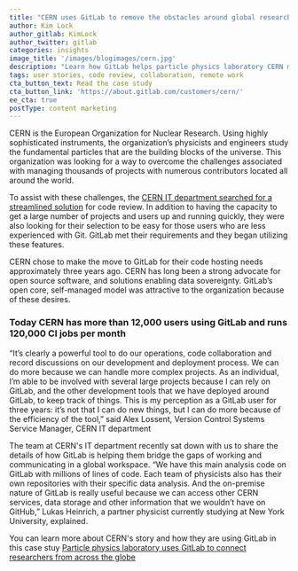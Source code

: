 ```yaml
---
title: "CERN uses GitLab to remove the obstacles around global researchers"
author: Kim Lock
author_gitlab: KimLock
author_twitter: gitlab
categories: insights
image_title: '/images/blogimages/cern.jpg'
description: "Learn how GitLab helps particle physics laboratory CERN manage over 7,000 projects globally"
tags: user stories, code review, collaboration, remote work
cta_button_text: Read the case study
cta_button_link: 'https://about.gitlab.com/customers/cern/'
ee_cta: true
postType: content marketing
---
```


CERN is the European Organization for Nuclear Research. Using highly sophisticated
instruments, the organization’s physicists and engineers study the fundamental particles
that are the building blocks of the universe. This organization was looking for a way to
overcome the challenges associated with managing thousands of projects with numerous contributors
located all around the world.

To assist with these challenges, the [CERN IT department searched for a streamlined solution](https://about.gitlab.com/customers/cern/) for
code review. In addition to having the capacity to get a large number of projects and users up and
running quickly, they were also looking for their selection to be easy for those users who are less
experienced with Git. GitLab met their requirements and they began utilizing these features.

CERN chose to make the move to GitLab for their code hosting needs approximately three years ago. CERN
has long been a strong advocate for open source software, and solutions enabling data sovereignty. GitLab’s
open core, self-managed model was attractive to the organization because of these desires.

### Today CERN has more than 12,000 users using GitLab and runs 120,000 CI jobs per month

“It’s clearly a powerful tool to do our operations, code collaboration and record discussions on our
development and deployment process. We can do more because we can handle more complex projects. As an
individual, I’m able to be involved with several large projects because I can rely on GitLab, and the
other development tools that we have deployed around GitLab, to keep track of things. This is my perception
as a GitLab user for three years: it’s not that I can do new things, but I can do more because of the
efficiency of the tool,” said Alex Lossent, Version Control Systems Service Manager, CERN IT department

The team at CERN's IT department recently sat down with us to share the details of how GitLab is helping
them bridge the gaps of working and communicating in a global workspace. “We have this main analysis code on
GitLab with millions of lines of code. Each team of physicists also has their own repositories with their
specific data analysis. And the on-premise nature of GitLab is really useful because we can access other CERN
services, data storage and other information that we wouldn’t have on GitHub,” Lukas Heinrich, a partner
physicist currently studying at New York University, explained.

You can learn more about CERN's story and how they are using GitLab in this case stuy [Particle physics laboratory uses GitLab to connect researchers from across the globe](https://about.gitlab.com/customers/cern/)
